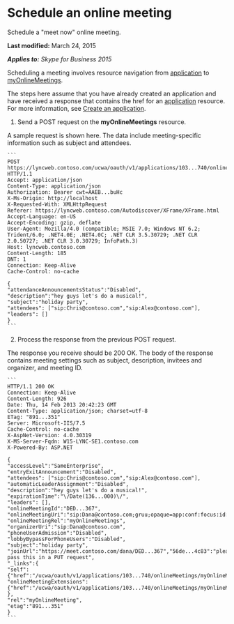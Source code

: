 
# Schedule an online meeting
Schedule a "meet now" online meeting.

 **Last modified:** March 24, 2015

 _**Applies to:** Skype for Business 2015_

Scheduling a meeting involves resource navigation from [application](application_ref.md) to [myOnlineMeetings](myOnlineMeetings_ref.md). 

The steps here assume that you have already created an application and have received a response that contains the href for an [application](application_ref.md) resource. For more information, see [Create an application](CreateAnApplication.md).

1. Send a POST request on the **myOnlineMeetings** resource.
 
 A sample request is shown here. The data include meeting-specific information such as subject and attendees.
 
    ```
    POST https://lyncweb.contoso.com/ucwa/oauth/v1/applications/103...740/onlineMeetings/myOnlineMeetings HTTP/1.1
    Accept: application/json
    Content-Type: application/json
    Authorization: Bearer cwt=AAEB...buHc
    X-Ms-Origin: http://localhost
    X-Requested-With: XMLHttpRequest
    Referer: https://lyncweb.contoso.com/Autodiscover/XFrame/XFrame.html
    Accept-Language: en-US
    Accept-Encoding: gzip, deflate
    User-Agent: Mozilla/4.0 (compatible; MSIE 7.0; Windows NT 6.2; Trident/6.0; .NET4.0E; .NET4.0C; .NET CLR 3.5.30729; .NET CLR 2.0.50727; .NET CLR 3.0.30729; InfoPath.3)
    Host: lyncweb.contoso.com
    Content-Length: 185
    DNT: 1
    Connection: Keep-Alive
    Cache-Control: no-cache

    {
    "attendanceAnnouncementsStatus":"Disabled",
    "description":"hey guys let's do a musical!",
    "subject":"holiday party",
    "attendees": ["sip:Chris@contoso.com","sip:Alex@contoso.com"],
    "leaders": []
    }
    ```

2. Process the response from the previous POST request.
 
 The response you receive should be 200 OK. The body of the response contains meeting settings such as subject, description, invitees and organizer, and meeting ID.
 
    ```
    HTTP/1.1 200 OK
    Connection: Keep-Alive
    Content-Length: 926
    Date: Thu, 14 Feb 2013 20:42:23 GMT
    Content-Type: application/json; charset=utf-8
    ETag: "891...351"
    Server: Microsoft-IIS/7.5
    Cache-Control: no-cache
    X-AspNet-Version: 4.0.30319
    X-MS-Server-Fqdn: W15-LYNC-SE1.contoso.com
    X-Powered-By: ASP.NET

    {
    "accessLevel":"SameEnterprise",
    "entryExitAnnouncement":"Disabled",
    "attendees": ["sip:Chris@contoso.com","sip:Alex@contoso.com"],
    "automaticLeaderAssignment":"Disabled",
    "description":"hey guys let's do a musical!",
    "expirationTime":"\/Date(136...000)\/",
    "leaders": [],
    "onlineMeetingId":"DED...367",
    "onlineMeetingUri":"sip:Dana@contoso.com;gruu;opaque=app:conf:focus:id:DED...367",
    "onlineMeetingRel":"myOnlineMeetings",
    "organizerUri":"sip:Dana@contoso.com",
    "phoneUserAdmission":"Disabled",
    "lobbyBypassForPhoneUsers":"Disabled",
    "subject":"holiday party",
    "joinUrl":"https://meet.contoso.com/dana/DED...367","56de...4c83":"please pass this in a PUT request",
    "_links":{
    "self":{"href":"/ucwa/oauth/v1/applications/103...740/onlineMeetings/myOnlineMeetings/DEDX9367"},
    "onlineMeetingExtensions":{"href":"/ucwa/oauth/v1/applications/103...740/onlineMeetings/myOnlineMeetings/DED...367/extensions"}
    },
    "rel":"myOnlineMeeting",
    "etag":"891...351"
    }
    ```

